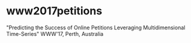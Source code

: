 # www2017petitions
"Predicting the Success of Online Petitions Leveraging Multidimensional Time-Series" WWW'17, Perth, Australia
